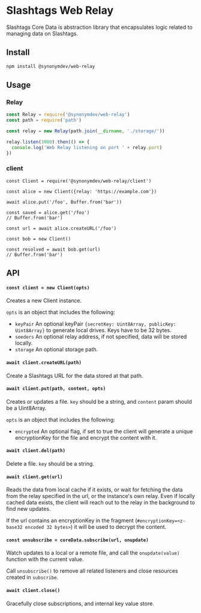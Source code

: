 # Slashtags Web Relay

Slashtags Core Data is abstraction library that encapsulates logic related to managing data on Slashtags.

## Install

```bash
npm install @synonymdev/web-relay
```

## Usage

### Relay

```js
const Relay = require('@synonymdev/web-relay')
const path = require('path')

const relay = new Relay(path.join(__dirname, './storage/'))

relay.listen(3000).then(() => {
  console.log('Web Relay listening on port ' + relay.port)
})
```

### client 

```
const Client = require('@synonymdev/web-relay/client')

const alice = new Client({relay: 'https://example.com'})

await alice.put('/foo', Buffer.from('bar'))

const saved = alice.get('/foo')
// Buffer.from('bar')

const url = await alice.createURL('/foo')

const bob = new Client()

const resolved = await bob.get(url)
// Buffer.from('bar')
```

## API

#### `const client = new Client(opts)`

Creates a new Client instance.

`opts` is an object that includes the following:

- `keyPair` An optional keyPair `{secretKey: Uint8Array, publicKey: Uint8Array}` to generate local drives. Keys have to be 32 bytes.
- `seeders` An optional relay address, if not specified, data will be stored locally.
- `storage` An optional storage path.

#### `await client.createURL(path)`

Create a Slashtags URL for the data stored at that path.

#### `await client.put(path, content, opts)`

Creates or updates a file. `key` should be a string, and `content` param should be a Uint8Array.

`opts` is an object that includes the following:

- `encrypted` An optional flag, if set to true the client will generate a unique encryptionKey for the file and encrypt the content with it.

#### `await client.del(path)`

Delete a file. `key` should be a string.

#### `await client.get(url)`

Reads the data from local cache if it exists, or wait for fetching the data from the relay specified in the url, or the instance's own relay.
Even if locally cached data exists, the client will reach out to the relay in the background to find new updates.

If the url contains an encryptionKey in the fragment (`#encryptionKey=<z-base32 encoded 32 bytes>`) it will be used to decrypt the content.

#### `const unsubscribe = coreData.subscribe(url, onupdate)`

Watch updates to a local or a remote file, and call the `onupdate(value)` function with the current value.

Call `unsubscribe()` to remove all related listeners and close resources created in `subscribe`.

#### `await client.close()`

Gracefully close subscriptions, and internal key value store.
